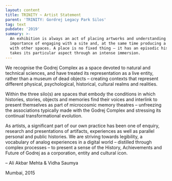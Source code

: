 ```yaml
---
layout: content
title: TRINITY ~ Artist Statement
parent: 'TRINITY: Gordrej Legacy Park Silos'
tag: text
pubdate: '2019'
summary: >-
  An exhibition is always an act of placing artworks and understanding the
  importance of engaging with a site and, at the same time producing a polylogue
  with other spaces. A place is no fixed thing – it has an episodic history and
  takes its particular aspect through an intense immersion.
---
```

We recognise the Godrej Complex as a space devoted to natural and technical sciences, and have treated its representation as a live entity, rather than a museum of dead objects – creating contexts that represent different physical, psychological, historical, cultural realms and realities.

Within the three silo(s) are spaces that embody the conditions in which histories, stories, objects and memories find their voices and interlink to present themselves as part of microcosmic memory theatres – unfreezing the associations typically made with the Godrej Complex and stressing its continual transformational evolution.

As artists, a significant part of our own practice has been one of enquiry, research and presentations of artifacts, experiences as well as parallel personal and public histories. We are striving towards legibility, a vocabulary of analog experiences in a digital world – distilled through complex processes – to present a sense of the History, Achievements and Future of Godrej as a corporation, entity and cultural icon.


– Ali Akbar Mehta & Vidha Saumya

Mumbai, 2015
